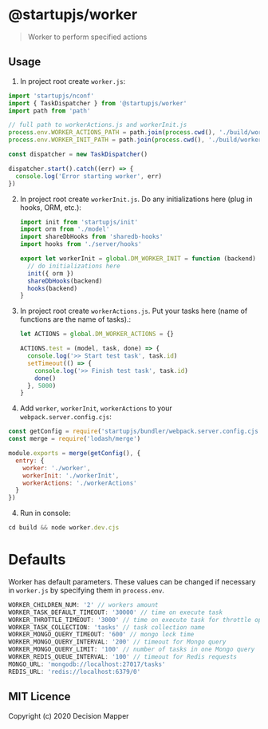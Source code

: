 # @startupjs/worker
> Worker to perform specified actions

## Usage

1. In project root create `worker.js`:

  ```js
  import 'startupjs/nconf'
  import { TaskDispatcher } from '@startupjs/worker'
  import path from 'path'

  // full path to workerActions.js and workerInit.js
  process.env.WORKER_ACTIONS_PATH = path.join(process.cwd(), './build/workerActions.dev.cjs')
  process.env.WORKER_INIT_PATH = path.join(process.cwd(), './build/workerInit.dev.cjs')

  const dispatcher = new TaskDispatcher()

  dispatcher.start().catch((err) => {
    console.log('Error starting worker', err)
  })
  ```

2. In project root create `workerInit.js`. Do any initializations here (plug in hooks, ORM, etc.):

    ```js
    import init from 'startupjs/init'
    import orm from './model'
    import shareDbHooks from 'sharedb-hooks'
    import hooks from './server/hooks'

    export let workerInit = global.DM_WORKER_INIT = function (backend) {
      // do initializations here
      init({ orm })
      shareDbHooks(backend)
      hooks(backend)
    }
    ```

3. In project root create `workerActions.js`. Put your tasks here (name of functions are the name of tasks).:

    ```js
    let ACTIONS = global.DM_WORKER_ACTIONS = {}

    ACTIONS.test = (model, task, done) => {
      console.log('>> Start test task', task.id)
      setTimeout(() => {
        console.log('>> Finish test task', task.id)
        done()
      }, 5000)
    }
    ```

4. Add `worker`, `workerInit`, `workerActions` to your `webpack.server.config.cjs`:

```js
const getConfig = require('startupjs/bundler/webpack.server.config.cjs')
const merge = require('lodash/merge')

module.exports = merge(getConfig(), {
  entry: {
    worker: './worker',
    workerInit: './workerInit',
    workerActions: './workerActions'
  }
})
```

4. Run in console:

```js
cd build && node worker.dev.cjs
```

# Defaults

Worker has default parameters. These values ​​can be changed if necessary in `worker.js` by specifying them in `process.env`.

```js
WORKER_CHILDREN_NUM: '2' // workers amount
WORKER_TASK_DEFAULT_TIMEOUT: '30000' // time on execute task
WORKER_THROTTLE_TIMEOUT: '3000' // time on execute task for throttle option
WORKER_TASK_COLLECTION: 'tasks' // task collection name
WORKER_MONGO_QUERY_TIMEOUT: '600' // mongo lock time
WORKER_MONGO_QUERY_INTERVAL: '200' // timeout for Mongo query
WORKER_MONGO_QUERY_LIMIT: '100' // number of tasks in one Mongo query
WORKER_REDIS_QUEUE_INTERVAL: '100' // timeout for Redis requests
MONGO_URL: 'mongodb://localhost:27017/tasks'
REDIS_URL: 'redis://localhost:6379/0'
```

## MIT Licence

Copyright (c) 2020 Decision Mapper
